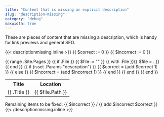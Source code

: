 ```yaml
---
title: "Content that is missing an explicit description"
slug: "description-missing"
category: "debug"
maxwidth: true
---
```


These are pieces of content that are missing a description, which is handy for link previews and general SEO.

{{< descriptionmissing.inline >}}
{{ $correct := 0 }}
{{ $incorrect := 0 }}
<table>
  <tr>
    <th>Title</th>
    <th>Location</th>
  </tr>
  {{ range .Site.Pages }}
    {{ if .File }}
      {{ $file := "" }}
      {{ with .File }}{{ $file = . }}{{ end }}
      {{ if (isset .Params "description") }}
        {{ $correct = (add $correct 1) }}
      {{ else }}
        {{ $incorrect = (add $incorrect 1) }}
      {{ end }}
      <tr style="background-color: {{ if (isset .Params "description") }}lightgreen{{ else }}lightgreen{{ end }}">
        <td>{{ .Title }}</td>
        <td>{{ $file.Path }}</td>
      </tr>
    {{ end }}
  {{ end }}
</table>
Remaining items to be fixed: {{ $incorrect }} / {{ add $incorrect $correct }}
{{< /descriptionmissing.inline >}}